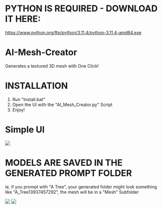 # PYTHON IS REQUIRED - DOWNLOAD IT HERE:
https://www.python.org/ftp/python/3.11.4/python-3.11.4-amd64.exe

# AI-Mesh-Creator
Generates a textured 3D mesh with One Click!

# INSTALLATION
1. Run "Install.bat"
2. Open the UI with the "AI_Mesh_Creator.py" Script
3. Enjoy!

# Simple UI
![](https://imgur.com/yda9AXO.png)

# MODELS ARE SAVED IN THE GENERATED PROMPT FOLDER
ie, if you prompt with "A Tree", your generated folder might look something like "A_Tree13937457292", the mesh will be in a "Mesh" Subfolder

![](https://imgur.com/KKIdWAk.png)  ![](https://imgur.com/loPOPMD.png)  
